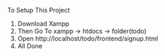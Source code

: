 To Setup This Project 
1. Download Xampp
2. Then Go To xampp -> htdocs -> folder(todo)
3. Open http://localhost/todo/frontend/signup.html
4. All Done 
